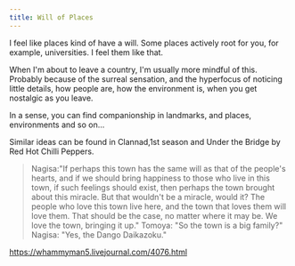 ```yaml
---
title: Will of Places
---
```


I feel like places kind of have a will. Some places actively root for you, for example, universities. I feel them like that.

When I'm about to leave a country, I'm usually more mindful of this. Probably because of the surreal sensation, and the hyperfocus of noticing little details, how people are, how the environment is, when you get nostalgic as you leave.

In a sense, you can find companionship in landmarks, and places, environments and so on...

Similar ideas can be found in Clannad,1st season and Under the Bridge by Red Hot Chilli Peppers.

>Nagisa:"If perhaps this town has the same will as that of the people's hearts, and if we should bring happiness to those who live in this town, if such feelings should exist, then perhaps the town brought about this miracle. But that wouldn't be a miracle, would it? The people who love this town live here, and the town that loves them will love them. That should be the case, no matter where it may be. We love the town, bringing it up."
Tomoya: "So the town is a big family?"
Nagisa: "Yes, the Dango Daikazoku."

https://whammyman5.livejournal.com/4076.html